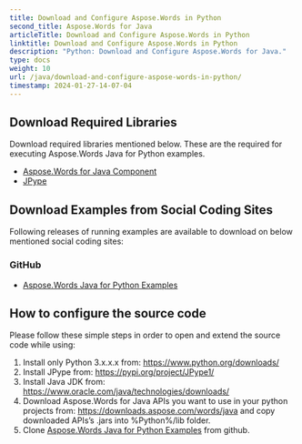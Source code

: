 ```yaml
---
title: Download and Configure Aspose.Words in Python
second_title: Aspose.Words for Java
articleTitle: Download and Configure Aspose.Words in Python
linktitle: Download and Configure Aspose.Words in Python
description: "Python: Download and Configure Aspose.Words for Java."
type: docs
weight: 10
url: /java/download-and-configure-aspose-words-in-python/
timestamp: 2024-01-27-14-07-04
---
```


## Download Required Libraries

Download required libraries mentioned below. These are the required for executing Aspose.Words Java for Python examples.

- [Aspose.Words for Java Component](https://releases.aspose.com/words/java/)
- [JPype](https://pypi.org/project/JPype1/)

## Download Examples from Social Coding Sites

Following releases of running examples are available to download on below mentioned social coding sites:

### GitHub

- [Aspose.Words Java for Python Examples](https://github.com/aspose-words/Aspose.Words-for-Java/tree/master/Plugins/Aspose_Words_Java_for_Python)

## How to configure the source code

Please follow these simple steps in order to open and extend the source code while using:

1. Install only Python 3.x.x.x from: <https://www.python.org/downloads/>
2. Install JPype from: <https://pypi.org/project/JPype1/>
3. Install Java JDK from: <https://www.oracle.com/java/technologies/downloads/>
4. Download Aspose.Words for Java APIs you want to use in your python projects from: <https://downloads.aspose.com/words/java> and copy downloaded APIs’s .jars into %Python%/lib folder.
5. Clone [Aspose.Words Java for Python Examples](https://github.com/aspose-words/Aspose.Words-for-Java/tree/master/Plugins/Aspose_Words_Java_for_Python) from github.
